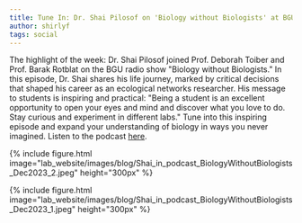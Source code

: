 ```yaml
---
title: Tune In: Dr. Shai Pilosof on 'Biology without Biologists' at BGU Radio
author: shirlyf
tags: social
---
```


The highlight of the week: Dr. Shai Pilosof joined Prof. Deborah Toiber and Prof. Barak Rotblat on the BGU radio show "Biology without Biologists."
In this episode, Dr. Shai shares his life journey, marked by critical decisions that shaped his career as an ecological networks researcher.
His message to students is inspiring and practical: "Being a student is an excellent opportunity to open your eyes and mind and discover what you love to do. Stay curious and experiment in different labs." 
Tune into this inspiring episode and expand your understanding of biology in ways you never imagined. Listen to the podcast [here](https://podcasters.spotify.com/pod/show/bgu-radio3/episodes/18-e2ds1qh). 

{%
  include figure.html
  image="lab_website/images/blog/Shai_in_podcast_BiologyWithoutBiologists_Dec2023_2.jpeg"
  height="300px"
%}

{%
  include figure.html
  image="lab_website/images/blog/Shai_in_podcast_BiologyWithoutBiologists_Dec2023_1.jpeg"
  height="300px"
%}
